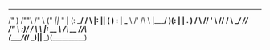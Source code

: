   ________     __        _______   ____  ____  
 /"       )   /""\      /"      \ ("  _||_ " | 
(:   \___/   /    \    |:        ||   (  ) : | 
 \___  \    /' /\  \   |_____/   )(:  |  | . ) 
  __/  \\  //  __'  \   //      /  \\ \__/ //  
 /" \   :)/   /  \\  \ |:  __   \  /\\ __ //\  
(_______/(___/    \___)|__|  \___)(__________) 
                                               
